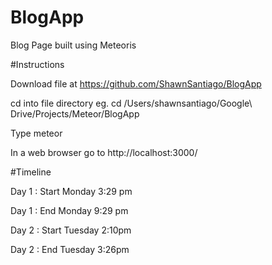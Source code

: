 # BlogApp
Blog Page built using Meteoris 

#Instructions 

Download file at https://github.com/ShawnSantiago/BlogApp

cd into file directory eg. cd /Users/shawnsantiago/Google\ Drive/Projects/Meteor/BlogApp

Type meteor 

In a web browser go to http://localhost:3000/

#Timeline 

Day 1 : Start Monday 3:29 pm

Day 1 : End Monday 9:29 pm

Day 2 : Start Tuesday 2:10pm

Day 2 : End Tuesday 3:26pm